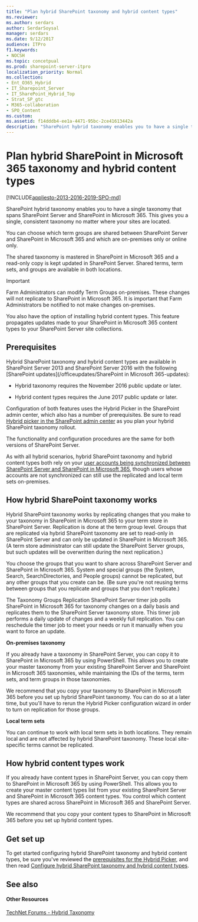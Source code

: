 ```yaml
---
title: "Plan hybrid SharePoint taxonomy and hybrid content types"
ms.reviewer: 
ms.author: serdars
author: SerdarSoysal
manager: serdars
ms.date: 9/12/2017
audience: ITPro
f1.keywords:
- NOCSH
ms.topic: concetpual
ms.prod: sharepoint-server-itpro
localization_priority: Normal
ms.collection:
- Ent_O365_Hybrid
- IT_Sharepoint_Server
- IT_SharePoint_Hybrid_Top
- Strat_SP_gtc
- M365-collaboration
- SPO_Content
ms.custom: 
ms.assetid: f14dddb4-ee1a-4471-95bc-2ce41613442a
description: "SharePoint hybrid taxonomy enables you to have a single taxonomy that spans SharePoint Server and SharePoint in Microsoft 365. This gives you a single, consistent taxonomy no matter where your sites are located."
---
```


# Plan hybrid SharePoint in Microsoft 365 taxonomy and hybrid content types

[!INCLUDE[appliesto-2013-2016-2019-SPO-md](../includes/appliesto-2013-2016-2019-SPO-md.md)]

SharePoint hybrid taxonomy enables you to have a single taxonomy that spans SharePoint Server and SharePoint in Microsoft 365. This gives you a single, consistent taxonomy no matter where your sites are located.
  
You can choose which term groups are shared between SharePoint Server and SharePoint in Microsoft 365 and which are on-premises only or online only.
  
The shared taxonomy is mastered in SharePoint in Microsoft 365 and a read-only copy is kept updated in SharePoint Server. Shared terms, term sets, and groups are available in both locations.

>[!IMPORTANT] 
> Farm Administrators can modify Term Groups on-premises. These changes will not replicate to SharePoint in Microsoft 365. It is important that Farm Administrators be notified to not make changes on-premises.
  
You also have the option of installing hybrid content types. This feature propagates updates made to your SharePoint in Microsoft 365 content types to your SharePoint Server site collections.
  
## Prerequisites

Hybrid SharePoint taxonomy and hybrid content types are available in SharePoint Server 2013 and SharePoint Server 2016 with the following [SharePoint updates](/officeupdates/SharePoint in Microsoft 365-updates):
  
- Hybrid taxonomy requires the November 2016 public update or later.
    
- Hybrid content types requires the June 2017 public update or later.
    
Configuration of both features uses the Hybrid Picker in the SharePoint admin center, which also has a number of prerequisites. Be sure to read [Hybrid picker in the SharePoint admin center](hybrid-picker-in-the-sharepoint-online-admin-center.md) as you plan your hybrid SharePoint taxonomy rollout. 
  
The functionality and configuration procedures are the same for both versions of SharePoint Server.
  
As with all hybrid scenarios, hybrid SharePoint taxonomy and hybrid content types both rely on your [user accounts being synchronized between SharePoint Server and SharePoint in Microsoft 365](/office365/enterprise/office-365-integration), though users whose accounts are not synchronized can still use the replicated and local term sets on-premises.
  
## How hybrid SharePoint taxonomy works

Hybrid SharePoint taxonomy works by replicating changes that you make to your taxonomy in SharePoint in Microsoft 365 to your term store in SharePoint Server. Replication is done at the term group level. Groups that are replicated via hybrid SharePoint taxonomy are set to read-only in SharePoint Server and can only be updated in SharePoint in Microsoft 365. (A term store administrator can still update the SharePoint Server groups, but such updates will be overwritten during the next replication.)
  
You choose the groups that you want to share across SharePoint Server and SharePoint in Microsoft 365. System and special groups (the System, Search, SearchDirectories, and People groups) cannot be replicated, but any other groups that you create can be. (Be sure you're not reusing terms between groups that you replicate and groups that you don't replicate.)
  
The Taxonomy Groups Replication SharePoint Server timer job polls SharePoint in Microsoft 365 for taxonomy changes on a daily basis and replicates them to the SharePoint Server taxonomy store. This timer job performs a daily update of changes and a weekly full replication. You can reschedule the timer job to meet your needs or run it manually when you want to force an update.
  
 **On-premises taxonomy**
  
If you already have a taxonomy in SharePoint Server, you can copy it to SharePoint in Microsoft 365 by using PowerShell. This allows you to create your master taxonomy from your existing SharePoint Server and SharePoint in Microsoft 365 taxonomies, while maintaining the IDs of the terms, term sets, and term groups in those taxonomies.
  
We recommend that you copy your taxonomy to SharePoint in Microsoft 365 before you set up hybrid SharePoint taxonomy. You can do so at a later time, but you'll have to rerun the Hybrid Picker configuration wizard in order to turn on replication for those groups.
  
 **Local term sets**
  
You can continue to work with local term sets in both locations. They remain local and are not affected by hybrid SharePoint taxonomy. These local site-specific terms cannot be replicated.
  
## How hybrid content types work

If you already have content types in SharePoint Server, you can copy them to SharePoint in Microsoft 365 by using PowerShell. This allows you to create your master content types list from your existing SharePoint Server and SharePoint in Microsoft 365 content types. You control which content types are shared across SharePoint in Microsoft 365 and SharePoint Server.
  
We recommend that you copy your content types to SharePoint in Microsoft 365 before you set up hybrid content types.
  
## Get set up

To get started configuring hybrid SharePoint taxonomy and hybrid content types, be sure you've reviewed the [prerequisites for the Hybrid Picker](hybrid-picker-in-the-sharepoint-online-admin-center.md), and then read [Configure hybrid SharePoint taxonomy and hybrid content types](configure-hybrid-sharepoint-taxonomy-and-hybrid-content-types.md).
  
## See also

#### Other Resources

[TechNet Forums - Hybrid Taxonomy](https://social.technet.microsoft.com/Forums/office/home?forum=hybridtaxonomy)

